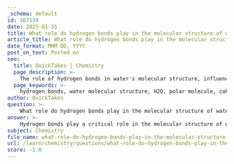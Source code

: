 ```yaml
---
_schema: default
id: 167139
date: 2025-01-31
title: What role do hydrogen bonds play in the molecular structure of water?
article_title: What role do hydrogen bonds play in the molecular structure of water?
date_format: MMM DD, YYYY
post_on_text: Posted on
seo:
  title: QuickTakes | Chemistry
  page_description: >-
    The role of hydrogen bonds in water's molecular structure, influencing its unique properties like cohesion, adhesion, high boiling and melting points, and solvent capabilities.
  page_keywords: >-
    hydrogen bonds, water molecular structure, H2O, polar molecule, cohesive properties, adhesive properties, boiling point, melting point, solvent properties, density, ice structure, biological importance
author: QuickTakes
question: >-
    What role do hydrogen bonds play in the molecular structure of water?
answer: >-
    Hydrogen bonds play a critical role in the molecular structure of water (H₂O) and significantly influence its unique properties. Here’s a detailed explanation of their importance:\n\n### Molecular Structure of Water\nWater is composed of two hydrogen atoms covalently bonded to one oxygen atom, resulting in a bent molecular shape. This geometry, combined with the difference in electronegativity between oxygen and hydrogen, creates a polar molecule. The oxygen atom carries a partial negative charge (δ-), while the hydrogen atoms carry partial positive charges (δ+). This polarity is fundamental to the formation of hydrogen bonds.\n\n### Formation of Hydrogen Bonds\nHydrogen bonds are weak interactions that occur between the positively charged hydrogen atoms of one water molecule and the negatively charged oxygen atoms of another. Each water molecule can form hydrogen bonds with up to four neighboring water molecules, leading to a dynamic and extensive network of interactions. This bonding is crucial for many of water's unique properties.\n\n### Role of Hydrogen Bonds in Water's Properties\n\n1. **Cohesion**:\n   - Hydrogen bonds contribute to the cohesive nature of water, allowing water molecules to stick to each other. This property is responsible for phenomena such as surface tension, which enables small objects, like water striders, to walk on water. Cohesion also plays a vital role in the formation of water droplets.\n\n2. **Adhesion**:\n   - Water's ability to adhere to other substances is also influenced by hydrogen bonding. This property allows water to travel against gravity in plants through capillary action, which is essential for the transport of nutrients and water from the roots to the leaves via the xylem.\n\n3. **High Boiling and Melting Points**:\n   - The presence of hydrogen bonds significantly raises the boiling and melting points of water compared to other similar-sized molecules. This is because a considerable amount of energy is required to break these bonds during phase changes.\n\n4. **Solvent Properties**:\n   - Water's polarity and hydrogen bonding make it an excellent solvent for ionic and polar substances. This property is crucial in biological systems, where water facilitates chemical reactions and the transport of nutrients and waste.\n\n5. **Density and States of Matter**:\n   - Hydrogen bonding affects the density of water in its different states. For instance, ice is less dense than liquid water due to the hydrogen bonds forming a crystalline structure, which is why ice floats.\n\n### Conclusion\nIn summary, hydrogen bonds are essential to the molecular structure of water and are responsible for many of its unique properties, including cohesion, adhesion, high boiling and melting points, solvent capabilities, and the behavior of water in different states. Understanding these interactions is fundamental to grasping water's role in biological and chemical processes.
subject: Chemistry
file_name: what-role-do-hydrogen-bonds-play-in-the-molecular-structure-of-water.md
url: /learn/chemistry/questions/what-role-do-hydrogen-bonds-play-in-the-molecular-structure-of-water
score: -1.0
---
```


&nbsp;